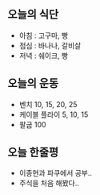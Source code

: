 ## 오늘의 식단
* 아침 : 고구마, 빵
* 점심 : 바나나, 갈비살
* 저녁 : 쉐이크, 빵

## 오늘의 운동
* 벤치 10, 15, 20, 25
* 케이블 플라이 5, 10, 15
* 팔굽 100

## 오늘 한줄평
* 이종현과 파쿠에서 공부.. 
* 주식을 처음 해봤다..
